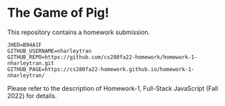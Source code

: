 # The Game of Pig!

This repository contains a homework submission.

```text
JHED=B94A1F
GITHUB_USERNAME=nharleytran
GITHUB_REPO=https://github.com/cs280fa22-homework/homework-1-nharleytran.git
GITHUB_PAGE=https://cs280fa22-homework.github.io/homework-1-nharleytran/
```

Please refer to the description of Homework-1, Full-Stack JavaScript (Fall 2022) for details.